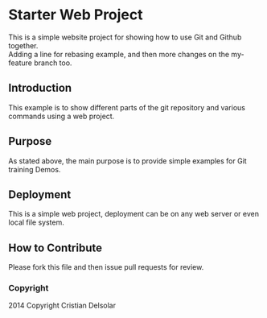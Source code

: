 # Starter Web Project
This is a simple website project for showing how to use Git and Github together.  
Adding a line for rebasing example, and then
more changes on the my-feature branch too.
## Introduction

This example is to show different parts of the git repository and various commands using a web project.
## Purpose

As stated above, the main purpose is to provide simple examples for Git training Demos.
## Deployment

This is a simple web project, deployment can be on any web server or even local file system.
## How to Contribute
Please fork this file and then issue pull requests for review.

### Copyright

2014 Copyright Cristian Delsolar